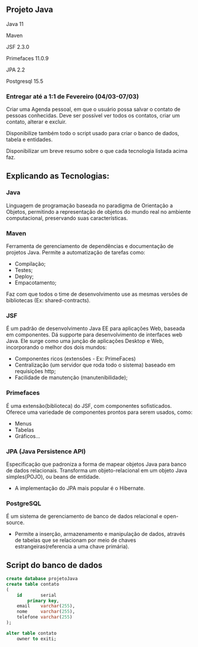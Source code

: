 ## Projeto Java

Java 11

Maven

JSF 2.3.0

Primefaces 11.0.9

JPA 2.2

Postgresql 15.5

### Entregar até a 1:1 de Fevereiro (04/03-07/03)

Criar uma Agenda pessoal, em que o usuário possa salvar o contato de pessoas conhecidas.
Deve ser possível ver todos os contatos, criar um contato, alterar e excluir.

Disponibilize também todo o script usado para criar o banco de dados, tabela e entidades.

Disponibilizar um breve resumo sobre o que cada tecnologia listada acima faz.

## Explicando as Tecnologias:

### Java
Linguagem de programação baseada no paradigma de Orientação a Objetos, permitindo a representação de objetos do mundo real no ambiente computacional, preservando suas características.

### Maven
Ferramenta de gerenciamento de dependências e documentação de projetos Java.
Permite a automatização de tarefas como: 
- Compilação;
- Testes;
- Deploy;
- Empacotamento;

Faz com que todos o time de desenvolvimento use as mesmas versões de bibliotecas (Ex: shared-contracts).

### JSF
É um padrão de desenvolvimento Java EE para aplicações Web, baseada em componentes. Dá supporte para desenvolvimento de interfaces web Java.
Ele surge como uma junção de aplicações Desktop e Web, incorporando o melhor dos dois mundos:
- Componentes ricos (extensões - Ex: PrimeFaces)
- Centralização (um servidor que roda todo o sistema) baseado em requisições http;
- Facilidade de manutenção (manutenibilidade);

### Primefaces
É uma extensão(biblioteca) do JSF, com componentes sofisticados.
Oferece uma variedade de componentes prontos para serem usados, como:
- Menus
- Tabelas
- Gráficos...

### JPA (Java Persistence API)
Especificação que padroniza a forma de mapear objetos Java para banco de dados relacionais.
Transforma um objeto-relacional em um objeto Java simples(POJO), ou beans de entidade.
- A implementação do JPA mais popular é o Hibernate.


### PostgreSQL
É um sistema de gerenciamento de banco de dados relacional e open-source.
- Permite a inserção, armazenamento e  manipulação de dados, através de tabelas que se relacionam por meio de chaves estrangeiras(referencia a uma chave primária).
  
## Script do banco de dados
```sql
create database projetoJava
create table contato
(
    id       serial
        primary key,
    email    varchar(255),
    nome     varchar(255),
    telefone varchar(255)
);

alter table contato
    owner to exiti;
```

